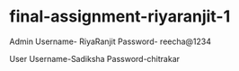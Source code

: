 
# final-assignment-riyaranjit-1

Admin
Username- RiyaRanjit
Password- reecha@1234

User
Username-Sadiksha
Password-chitrakar